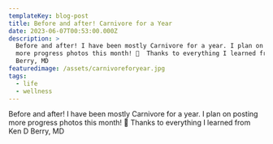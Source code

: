```yaml
---
templateKey: blog-post
title: Before and after! Carnivore for a Year
date: 2023-06-07T00:53:00.000Z
description: >
  Before and after! I have been mostly Carnivore for a year. I plan on posting
  more progress photos this month! 🙂  Thanks to everything I learned from Ken D
  Berry, MD
featuredimage: /assets/carnivoreforyear.jpg
tags:
  - life
  - wellness
---
```

Before and after! I have been mostly Carnivore for a year. I plan on posting more progress photos this month! 🙂  Thanks to everything I learned from Ken D Berry, MD